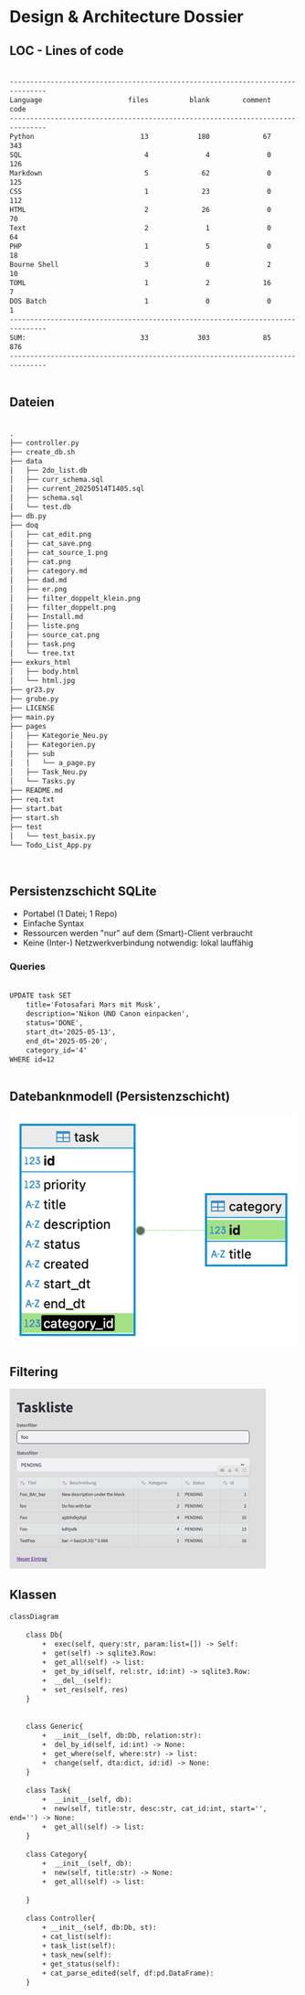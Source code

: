 # Design & Architecture Dossier

## LOC - Lines of code

<pre>
<code>
-------------------------------------------------------------------------------
Language                     files          blank        comment           code
-------------------------------------------------------------------------------
Python                          13            180             67            343
SQL                              4              4              0            126
Markdown                         5             62              0            125
CSS                              1             23              0            112
HTML                             2             26              0             70
Text                             2              1              0             64
PHP                              1              5              0             18
Bourne Shell                     3              0              2             10
TOML                             1              2             16              7
DOS Batch                        1              0              0              1
-------------------------------------------------------------------------------
SUM:                            33            303             85            876
-------------------------------------------------------------------------------
</code>
</pre>


## Dateien

<pre>
<code>
.
├── controller.py
├── create_db.sh
├── data
│   ├── 2do_list.db
│   ├── curr_schema.sql
│   ├── current_20250514T1405.sql
│   ├── schema.sql
│   └── test.db
├── db.py
├── doq
│   ├── cat_edit.png
│   ├── cat_save.png
│   ├── cat_source_1.png
│   ├── cat.png
│   ├── category.md
│   ├── dad.md
│   ├── er.png
│   ├── filter_doppelt_klein.png
│   ├── filter_doppelt.png
│   ├── Install.md
│   ├── liste.png
│   ├── source_cat.png
│   ├── task.png
│   └── tree.txt
├── exkurs_html
│   ├── body.html
│   └── html.jpg
├── gr23.py
├── grube.py
├── LICENSE
├── main.py
├── pages
│   ├── Kategorie_Neu.py
│   ├── Kategorien.py
│   ├── sub
│   │   └── a_page.py
│   ├── Task_Neu.py
│   └── Tasks.py
├── README.md
├── req.txt
├── start.bat
├── start.sh
├── test
│   └── test_basix.py
└── Todo_List_App.py

</code>
</pre>


## Persistenzschicht SQLite

- Portabel (1 Datei; 1 Repo)
- Einfache Syntax
- Ressourcen werden "nur" auf dem (Smart)-Client verbraucht
- Keine (Inter-) Netzwerkverbindung notwendig: lokal lauffähig 

### 

### Queries
<pre>
<code>
UPDATE task SET 
    title='Fotosafari Mars mit Musk', 
    description='Nikon UND Canon einpacken', 
    status='DONE', 
    start_dt='2025-05-13', 
    end_dt='2025-05-20', 
    category_id='4' 
WHERE id=12
</code>
</pre>
## Datebanknmodell (Persistenzschicht)
![Entity-Relationship Model](er.png "Entity-Relationship Model")


## Filtering 

![Filter](filter_doppelt_klein.png "filter")



## Klassen
```mermaid
classDiagram

    class Db{
        +  exec(self, query:str, param:list=[]) -> Self:
        +  get(self) -> sqlite3.Row:
        +  get_all(self) -> list:
        +  get_by_id(self, rel:str, id:int) -> sqlite3.Row:
        +  __del__(self):
        +  set_res(self, res)
    }

    
    class Generic{
        +  __init__(self, db:Db, relation:str):
        +  del_by_id(self, id:int) -> None:
        +  get_where(self, where:str) -> list:
        +  change(self, dta:dict, id:id) -> None:
    }

    class Task{
        +  __init__(self, db):
        +  new(self, title:str, desc:str, cat_id:int, start='', end='') -> None:
        +  get_all(self) -> list:
    }

    class Category{
        +  __init__(self, db):
        +  new(self, title:str) -> None:
        +  get_all(self) -> list:

    }

    class Controller{
        + __init__(self, db:Db, st):
        + cat_list(self):
        + task_list(self):
        + task_new(self):
        + get_status(self):
        + cat_parse_edited(self, df:pd.DataFrame):
    }
```